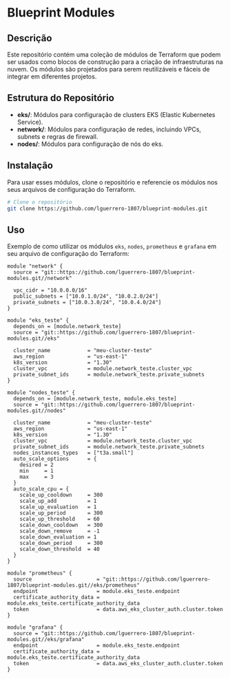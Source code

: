 # Blueprint Modules

## Descrição

Este repositório contém uma coleção de módulos de Terraform que podem ser usados como blocos de construção para a criação de infraestruturas na nuvem. Os módulos são projetados para serem reutilizáveis e fáceis de integrar em diferentes projetos.

## Estrutura do Repositório

- **eks/**: Módulos para configuração de clusters EKS (Elastic Kubernetes Service).
- **network/**: Módulos para configuração de redes, incluindo VPCs, subnets e regras de firewall.
- **nodes/**: Módulos para configuração de nós do eks.

## Instalação

Para usar esses módulos, clone o repositório e referencie os módulos nos seus arquivos de configuração do Terraform.

```bash
# Clone o repositório
git clone https://github.com/lguerrero-1807/blueprint-modules.git
```

## Uso

Exemplo de como utilizar os módulos `eks`, `nodes`, `prometheus` e `grafana` em seu arquivo de configuração do Terraform:

```hcl
module "network" {
  source = "git::https://github.com/lguerrero-1807/blueprint-modules.git//network"
  
  vpc_cidr = "10.0.0.0/16"
  public_subnets = ["10.0.1.0/24", "10.0.2.0/24"]
  private_subnets = ["10.0.3.0/24", "10.0.4.0/24"]
}

module "eks_teste" {
  depends_on = [module.network_teste]
  source = "git::https://github.com/lguerrero-1807/blueprint-modules.git//eks"

  cluster_name            = "meu-cluster-teste"
  aws_region              = "us-east-1"
  k8s_version             = "1.30"
  cluster_vpc             = module.network_teste.cluster_vpc
  private_subnet_ids      = module.network_teste.private_subnets
}

module "nodes_teste" {
  depends_on = [module.network_teste, module.eks_teste]
  source = "git::https://github.com/lguerrero-1807/blueprint-modules.git//nodes"

  cluster_name            = "meu-cluster-teste"
  aws_region              = "us-east-1"
  k8s_version             = "1.30"
  cluster_vpc             = module.network_teste.cluster_vpc
  private_subnet_ids      = module.network_teste.private_subnets
  nodes_instances_types   = ["t3a.small"]
  auto_scale_options      = {
    desired = 2
    min     = 1
    max     = 3
  }
  auto_scale_cpu = {
    scale_up_cooldown     = 300
    scale_up_add          = 1
    scale_up_evaluation   = 1
    scale_up_period       = 300
    scale_up_threshold    = 60
    scale_down_cooldown   = 300
    scale_down_remove     = -1
    scale_down_evaluation = 1
    scale_down_period     = 300
    scale_down_threshold  = 40
  }
}

module "prometheus" {
  source                     = "git::https://github.com/lguerrero-1807/blueprint-modules.git//eks/prometheus"
  endpoint                   = module.eks_teste.endpoint
  certificate_authority_data = module.eks_teste.certificate_authority_data
  token                      = data.aws_eks_cluster_auth.cluster.token
}

module "grafana" {
  source = "git::https://github.com/lguerrero-1807/blueprint-modules.git//eks/grafana"
  endpoint                   = module.eks_teste.endpoint
  certificate_authority_data = module.eks_teste.certificate_authority_data
  token                      = data.aws_eks_cluster_auth.cluster.token
}
```